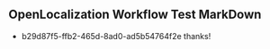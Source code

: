 ## OpenLocalization Workflow Test MarkDown
* b29d87f5-ffb2-465d-8ad0-ad5b54764f2e 
thanks!<!--HONumber=Sep16_HO1-->